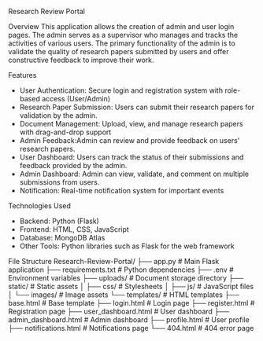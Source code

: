 Research Review Portal

Overview
This application allows the creation of admin and user login pages. The admin serves as a supervisor who manages and tracks the activities of various users. The primary functionality of the admin is to validate the quality of research papers submitted by users and offer constructive feedback to improve their work.

Features
- User Authentication: Secure login and registration system with role-based access (User/Admin)
- Research Paper Submission: Users can submit their research papers for validation by the admin.
- Document Management: Upload, view, and manage research papers with drag-and-drop support
- Admin Feedback:Admin can review and provide feedback on users' research papers.
- User Dashboard: Users can track the status of their submissions and feedback provided by the admin.
- Admin Dashboard: Admin can view, validate, and comment on multiple submissions from users.
- Notification: Real-time notification system for important events

Technologies Used
- Backend: Python (Flask)
- Frontend: HTML, CSS, JavaScript
- Database: MongoDB Atlas
- Other Tools: Python libraries such as Flask for the web framework


File Structure 
Research-Review-Portal/
├── app.py                 # Main Flask application
├── requirements.txt       # Python dependencies
├── .env                  # Environment variables
├── uploads/              # Document storage directory
├── static/               # Static assets
│   ├── css/              # Stylesheets
│   ├── js/               # JavaScript files
│   └── images/           # Image assets
└── templates/            # HTML templates
    ├── base.html         # Base template
    ├── login.html        # Login page
    ├── register.html     # Registration page
    ├── user_dashboard.html  # User dashboard
    ├── admin_dashboard.html # Admin dashboard
    ├── profile.html      # User profile
    ├── notifications.html # Notifications page
    └── 404.html          # 404 error page